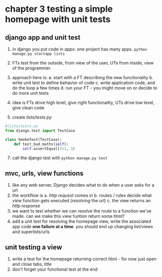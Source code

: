 # chapter 3 testing a simple homepage with unit tests

## django app and unit test
1. in django you put code in _apps_. one project has many apps.
`python manage.py startapp lists`

2. FTs test from the outside, from view of the user, UTs from inside, view of the programmer.
3. approach here is:
	a. start with a FT describing the new functionality
	b. write unit test to define behavior of code
	c. write application code, and do the loop a few times
	d. run your FT - you might move on or decide to do more unit tests
4. idea is FTs drive high level, give right functionality, UTs drive low level, give clean code
6. create _lists/tests.py_

```python
#lists/tests.py
from django.test import TestCase

class SmokeTest(TestCase):
	def test_bad_maths(self):
		self.assertEqual(1+1, 3)
```

7. call the django test with `python manage.py test`

## mvc, urls, view functions
1. like any web server, Django decides what to do when a user asks for a url
2. the workflow is
	a. _http request_ comes in
	b. routes / rules decide what _view_ function gets executed (_resolving_ the url)
	c. the view returns an _http response_
3. we want to test whether we can resolve the route to a function we've made. can we make this view funtion return some html?
4. add a unit test for resolving the homepage view, write the associated app code __one failure at a time__. you should end up changing list/views and superlists/urls

## unit testing a view
1. write a test for the homepage returning correct html - for now just open and close tabs, title
2. don't forget your functional test at the end
